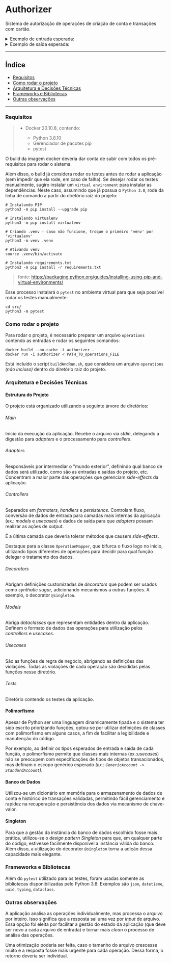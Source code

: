 # Authorizer

Sistema de autorização de operações de criação de conta e transações com cartão.

<details>
<summary>Exemplo de entrada esperada:</summary>
  
```json
{"account": {"active-card": true, "available-limit": 100}}
{"transaction": {"merchant": "McDonald's", "amount": 10, "time": "2019-02-13T11:00:01.000Z"}}
{"account": {"active-card": true, "available-limit": 100}}
{"transaction": {"merchant": "Burger King", "amount": 20, "time": "2019-02-13T11:00:02.000Z"}}
{"transaction": {"merchant": "Burger King", "amount": 5, "time": "2019-02-13T11:00:07.000Z"}}
{"transaction": {"merchant": "Burger King", "amount": 5, "time": "2019-02-13T11:00:08.000Z"}}
{"transaction": {"merchant": "Burger King", "amount": 150, "time": "2019-02-13T11:00:18.000Z"}}
{"transaction": {"merchant": "Burger King", "amount": 190, "time": "2019-02-13T11:00:22.000Z"}}
{"transaction": {"merchant": "Burger King", "amount": 15, "time": "2019-02-13T12:00:27.000Z"}}
```
</details>


<details>
<summary>Exemplo de saída esperada:</summary>

```json
{"account": {"active-card": true, "available-limit": 100}, "violations": []}
{"account": {"active-card": true, "available-limit": 90}, "violations": []}
{"account": {"active-card": true, "available-limit": 100}, "violations": ["account-already-initialized"]}
{"account": {"active-card": true, "available-limit": 70}, "violations": []}
{"account": {"active-card": true, "available-limit": 65}, "violations": []}
{"account": {"active-card": true, "available-limit": 65}, "violations": ["high-frequency-small-interval", "doubled-transaction"]}
{"account": {"active-card": true, "available-limit": 65}, "violations": ["high-frequency-small-interval", "insufficient-limit"]}
{"account": {"active-card": true, "available-limit": 65}, "violations": ["high-frequency-small-interval", "insufficient-limit"]}
{"account": {"active-card": true, "available-limit": 50}, "violations": []}

```
</details>

-----

## Índice
- [Requisitos](#requisitos)
- [Como rodar o projeto](#como-rodar-o-projeto)
- [Arquitetura e Decisões Técnicas](#arquitetura-e-decisões-técnicas)
- [Frameworks e Bibliotecas](#frameworks-e-bibliotecas)
- [Outras observações](#outras-observações)

-----

### Requisitos
> - Docker 20.10.8, contendo:
> 
>     * Python 3.8.10
>     * Gerenciador de pacotes pip
>     * pytest
>     

O build da imagem docker deveria dar conta de subir com todos os pré-requisitos para rodar o sistema.

Além disso, o build já considera rodar os testes antes de rodar a aplicação (sem impedir que ela rode, em caso de falha).
Se desejar rodar os testes manualmente, sugiro instalar um `virtual environment` para instalar as dependências.
Neste caso, assumindo que já possua o `Python 3.8`, rode da linha de comando a partir do diretório raiz do projeto:

```shell
# Instalando PIP
python3 -m pip install --upgrade pip

# Instalando virtualenv
python3 -m pip install virtualenv

# Criando .venv - caso não funcione, troque o primeiro 'venv' por 'virtualenv'
python3 -m venv .venv

# Ativando venv
source .venv/bin/activate

# Instalando requirements.txt
python3 -m pip install -r requirements.txt
```

> fonte: https://packaging.python.org/guides/installing-using-pip-and-virtual-environments/

Esse processo instalará o `pytest` no ambiente virtual para que seja possível rodar os testes manualmente:

```shell
cd src/
python3 -m pytest
```

### Como rodar o projeto
Para rodar o projeto, é necessário preparar um arquivo `operations` contendo as entradas e rodar os seguintes comandos:
```shell
docker build --no-cache -t authorizer .
docker run -i authorizer < PATH_TO_operations_FILE
```
Está incluído o script `buildAndRun.sh`, que considera um arquivo `operations` _(não incluso)_ dentro do diretório raiz do projeto.

### Arquitetura e Decisões Técnicas

#### Estrutura do Projeto
O projeto está organizado utilizando a seguinte árvore de diretórios:

###### Main
Início da execução da aplicação. Recebe o arquivo via _stdin_, delegando a digestão para _adapters_ e o processamento para _controllers_.

###### Adapters
Responsáveis por intermediar o "mundo exterior", definindo qual banco de dados será utilizado, como são as entradas e saídas do projeto, etc.
Concentram a maior parte das operações que gerenciam _side-effects_ da aplicação.

###### Controllers
Separados em _formaters_, _handlers_ e _persistence_. Controlam fluxo, conversão de dados de entrada para camadas mais internas da aplicação (ex.: _models_ e _usecases_) e dados de saída para que _adapters_ possam realizar as ações de _output_.

É a última camada que deveria tolerar métodos que causem _side-effects_.

Destaque para a classe `OperationMapper`, que bifurca o fluxo logo no início, utilizando tipos diferentes de operações para decidir para qual função delegar o tratamento dos dados.

###### Decorators
Abrigam definições customizadas de _decorators_ que podem ser usados como _synthatic sugar_, adicionando mecanismos a outras funções. A exemplo, o decorator `@singleton`.

###### Models
Abriga _dataclasses_ que representam entidades dentro da aplicação. Definem o formato de dados das operações para utilização pelos _controllers_ e _usecases_.

###### Usecases
São as funções de regra de negócio, abrigando as definições das violações. Todas as violações de cada operação são decididas pelas funções nesse diretório.

###### Tests
Diretório contendo os testes da aplicação.

#### Polimorfismo
Apesar de Python ser uma linguagem dinamicamente tipada e o sistema ter sido escrito priorizando funções, optou-se por utilizar definições de classes com polimorfismo em alguns casos, a fim de facilitar a legibilidade e manutenção do código.

Por exemplo, ao definir os tipos esperados de entrada e saída de cada função, o polimorfismo permite que classes mais internas (ex.:_usecases_) não se preocupem com especificações de tipos de objetos transacionados, mas definam o escopo genérico esperado _(ex.: `GenericAccount -> StandardAccount`)_.

#### Banco de Dados
Utilizou-se um dicionário em memória para o armazenamento de dados de conta e histórico de transações validadas, permitindo fácil gerenciamento e rapidez na recuperação e persistência dos dados via mecanismo de chave-valor.

#### Singleton
Para que a gestão da instância do banco de dados escolhido fosse mais prática, utilizou-se o _design pattern Singleton_ para que, em qualquer parte do código, estivesse facilmente disponível a instância válida do banco. Além disso, a utilização do decorator `@singleton` torna a adição dessa capacidade mais elegante.

### Frameworks e Bibliotecas
Além do `pytest` utilizado para os testes, foram usadas somente as bibliotecas disponibilizadas pelo Python 3.8. Exemplos são `json`, `datetieme`, `uuid`, `typing`, `dataclass`.

### Outras observações
A aplicação analisa as operações individualmente, mas processa o arquivo por inteiro. Isso significa que a resposta sai uma vez por _input_ de arquivo. Essa opção foi eleita por facilitar a gestão do estado da aplicação (que deve ser novo a cada arquivo de entrada) e tornar mais _clean_ o processo de análise das operações.

Uma otimização poderia ser feita, caso o tamanho do arquivo crescesse muito e a resposta fosse mais urgente para cada operação. Dessa forma, o retorno deveria ser individual.
